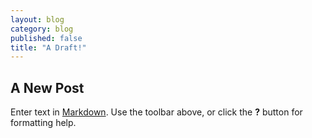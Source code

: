 ```yaml
---
layout: blog
category: blog
published: false
title: "A Draft!"
---
```


## A New Post

Enter text in [Markdown](http://daringfireball.net/projects/markdown/). Use the toolbar above, or click the **?** button for formatting help.
